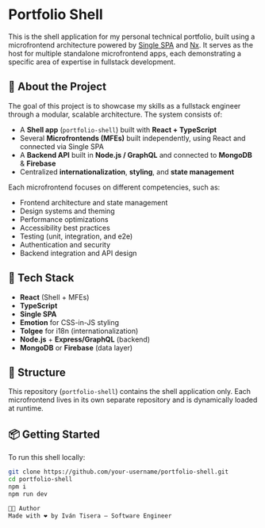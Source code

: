 # Portfolio Shell

This is the shell application for my personal technical portfolio, built using a microfrontend architecture powered by [Single SPA](https://single-spa.js.org/) and [Nx](https://nx.dev/). It serves as the host for multiple standalone microfrontend apps, each demonstrating a specific area of expertise in fullstack development.

## 🧩 About the Project

The goal of this project is to showcase my skills as a fullstack engineer through a modular, scalable architecture. The system consists of:

- A **Shell app** (`portfolio-shell`) built with **React + TypeScript**
- Several **Microfrontends (MFEs)** built independently, using React and connected via Single SPA
- A **Backend API** built in **Node.js / GraphQL** and connected to **MongoDB** & **Firebase**
- Centralized **internationalization**, **styling**, and **state management**

Each microfrontend focuses on different competencies, such as:

- Frontend architecture and state management
- Design systems and theming
- Performance optimizations
- Accessibility best practices
- Testing (unit, integration, and e2e)
- Authentication and security
- Backend integration and API design

## 🚀 Tech Stack

- **React** (Shell + MFEs)
- **TypeScript**
- **Single SPA**
- **Emotion** for CSS-in-JS styling
- **Tolgee** for i18n (internationalization)
- **Node.js** + **Express/GraphQL** (backend)
- **MongoDB** or **Firebase** (data layer)

## 📁 Structure

This repository (`portfolio-shell`) contains the shell application only. Each microfrontend lives in its own separate repository and is dynamically loaded at runtime.

## 📦 Getting Started

To run this shell locally:

```bash
git clone https://github.com/your-username/portfolio-shell.git
cd portfolio-shell
npm i
npm run dev

🧑‍💻 Author
Made with ❤️ by Iván Tisera – Software Engineer
```
